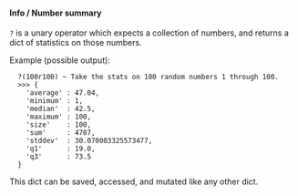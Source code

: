 #### Info / Number summary

`?` is a unary operator which expects a collection of numbers, and returns
a dict of statistics on those numbers.

Example (possible output):
```
  ?(100r100) ~ Take the stats on 100 random numbers 1 through 100.
  >>> {
    'average' : 47.04,
    'minimum' : 1,
    'median'  : 42.5,
    'maximum' : 100,
    'size'    : 100,
    'sum'     : 4707,
    'stddev'  : 30.070003325573477,
    'q1'      : 19.0,
    'q3'      : 73.5
  }
```

This dict can be saved, accessed, and mutated like any other dict.

